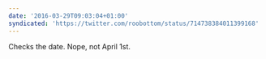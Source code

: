 ```yaml
---
date: '2016-03-29T09:03:04+01:00'
syndicated: 'https://twitter.com/roobottom/status/714738384011399168'
---
```

Checks the date. Nope, not April 1st.
